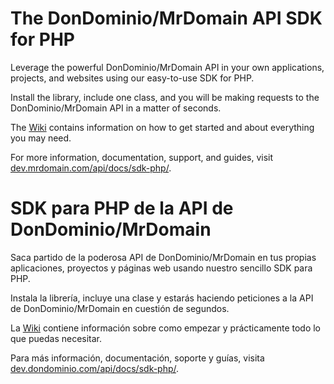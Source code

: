 # The DonDominio/MrDomain API SDK for PHP

Leverage the powerful DonDominio/MrDomain API in your own applications, projects, and websites
using our easy-to-use SDK for PHP.

Install the library, include one class, and you will be making requests to the DonDominio/MrDomain
API in a matter of seconds.

The [Wiki](https://github.com/dondominio/sdk-php/wiki/) contains information on how to get started and about everything you may need.

For more information, documentation, support, and guides, visit
[dev.mrdomain.com/api/docs/sdk-php/](https://dev.mrdomain.com/api/docs/sdk-php/).

# SDK para PHP de la API de DonDominio/MrDomain

Saca partido de la poderosa API de DonDominio/MrDomain en tus propias aplicaciones, proyectos y 
páginas web usando nuestro sencillo SDK para PHP.

Instala la librería, incluye una clase y estarás haciendo peticiones a la API de DonDominio/MrDomain
en cuestión de segundos.

La [Wiki](https://github.com/dondominio/sdk-php/wiki/) contiene información sobre como empezar y prácticamente todo lo que puedas necesitar.

Para más información, documentación, soporte y guías, visita
[dev.dondominio.com/api/docs/sdk-php/](https://dev.dondominio.com/api/docs/sdk-php/).
